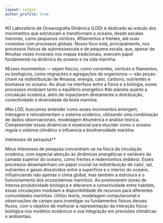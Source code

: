 ```yaml
---
layout: single
author_profile: true
---
```


#O Laboratório de Oceanografia Dinâmica (LOD) é dedicado ao estudo dos movimentos que estruturam e transformam o oceano, desde escalas menores, como pequenos vórtices, #filamentos e frentes, até suas conexões com processos globais. Nosso foco está, principalmente, nos processos físicos de submesoescala e de pequena escala, que, apesar de #muitas vezes invisíveis nos mapas tradicionais, exercem papel fundamental na dinâmica do oceano e na vida marinha.

#Esses movimentos — sejam físicos, como correntes, vórtices e filamentos, ou biológicos, como migrações e agregações de organismos — são peças-chave na redistribuição de #massa, energia, calor, carbono, nutrientes e biomassa no oceano. Ao atuar na interface entre a física e a biologia, esses processos modulam tanto o equilíbrio energético #do planeta quanto a circulação oceânica, além de impactarem diretamente a distribuição, conectividade e diversidade da biota marinha.

#No LOD, buscamos entender como esses movimentos emergem, interagem e retroalimentam o sistema oceânico, utilizando uma combinação de dados observacionais, modelagem #numérica e análise teórica. Compreender essas dinâmicas é essencial para elucidar como o oceano regula o sistema climático e influencia a biodiversidade marinha.

Interesses de pesquisa**

Meus interesses de pesquisa concentram-se na física da circulação oceânica, com especial atenção às dinâmicas energéticas e variáveis da camada superior do oceano, como frentes e redemoinhos (eddies). Esses processos desempenham um papel crucial na redistribuição de calor, sal, nutrientes e gases dissolvidos entre a superfície e o interior do oceano, influenciando não apenas o clima global, mas também a estrutura e o funcionamento dos ecossistemas marinhos. Ao promoverem zonas de intensa produtividade biológica e alterarem a conectividade entre habitats, essas circulações modulam a disponibilidade de recursos para diferentes comunidades marinhas. Utilizo teoria, modelagem computacional e observações de campo para investigar os fundamentos físicos desses fluxos, com o objetivo de melhorar a representação da interação física-biológica nos modelos oceânicos e sua integração em previsões climáticas e ambientais.
